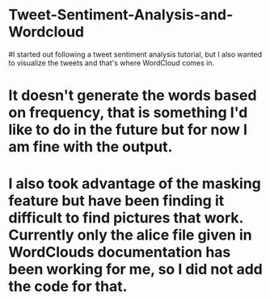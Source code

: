 # Tweet-Sentiment-Analysis-and-Wordcloud

#I started out following a tweet sentiment analysis tutorial, but I also wanted to visualize the tweets and that's where WordCloud comes in. 

# It doesn't generate the words based on frequency, that is something I'd like to do in the future but for now I am fine with the output. 

# I also took advantage of the masking feature but have been finding it difficult to find pictures that work. Currently only the alice file given in WordClouds documentation has been working for me, so I did not add the code for that. 
